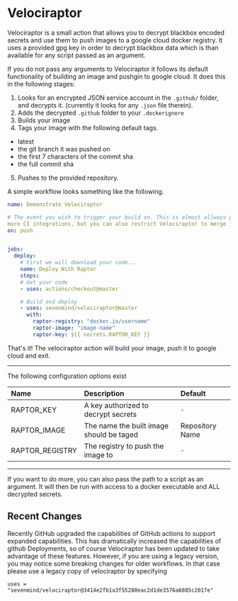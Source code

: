 # Velociraptor

Velociraptor is a small action that allows you to decrypt blackbox encoded
secrets and use them to push images to a google cloud docker registry. It
uses a provided gpg key in order to decrypt blackbox data which is than
available for any script passed as an argument.

If you do not pass any arguments to Velociraptor it follows its default
functionality of building an image and pushgin to google cloud. It does this in
the following stages:

1. Looks for an encrypted JSON service account in the `.github/` folder, and
   decrypts it. (currently it looks for any `.json` file therein).
2. Adds the decrypted `.github` folder to your `.dockerignore`
3. Builds your image
4. Tags your image with the following default tags.
- latest
- the git branch it was pushed on
- the first 7 characters of the commit sha
- the full commit sha
5. Pushes to the provided repository.


A simple workflow looks something like the following.

```yaml
name: Demonstrate Velociraptor

# The event you wish to trigger your build on. This is almost allways push for
more CI integrations, but you can also restrict Velociraptor to merge if you wish.
on: push


jobs:
  deploy:
    # First we will download your code...
    name: Deploy With Raptor
    steps:
    # Get your code
    - uses: actions/checkout@master

    # Build and deploy
    - uses: sevenmind/velociraptor@master
      with:
        raptor-registry: "docker.io/username"
        raptor-image: "image-name"
        raptor-key: ${{ secrets.RAPTOR_KEY }}
```

That's it! The velociraptor action will build your image, push it to google
cloud and exit.

---

The following configuration options exist

| Name            | Description                             | Default         |
|:----------------|:----------------------------------------|:----------------|
| RAPTOR_KEY      | A key authorized to decrypt secrets     | `-`             |
| RAPTOR_IMAGE    | The name the built image should be taged| Repository Name |
| RAPTOR_REGISTRY | The registry to push the image to       | `-`             |

---

If you want to do more, you can also pass the path to a script as an argument.
It will then be run with access to a docker executable and ALL decrypted
secrets.


## Recent Changes

Recently GitHub upgraded the capabilities of GitHub actions to support expanded
capabilities. This has dramatically increased the capabilities of github
Deployments, so of course Velociraptor has been updated to take advantage of
these features. However, if you are using a legacy version, you may notice some
breaking changes for older workflows. In that case please use a legacy copy of
velociraptor by specifying

```hcl
uses = "sevenmind/velociraptor@3414e2fb1a3f55280eac2d1de3576a6885c2017e"
```
